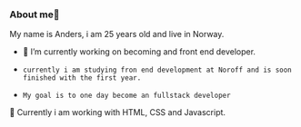 ### About me👋
My name is Anders, i am 25 years old and live in Norway.

- 🔭 I’m currently working on becoming and front end developer. 
-     currently i am studying fron end development at Noroff and is soon finished with the first year.
-     My goal is to one day become an fullstack developer

🌱 Currently i am working with HTML, CSS and Javascript.
<!--
**Noroff-Anders/Noroff-Anders** is a ✨ _special_ ✨ repository because its `README.md` (this file) appears on your GitHub profile.

Here are some ideas to get you started:


- 
- 👯 I’m looking to collaborate on ...
- 🤔 I’m looking for help with ...
- 💬 Ask me about ...
- 📫 How to reach me: ...
- 😄 Pronouns: ...
- ⚡ Fun fact: ...
-->
